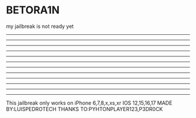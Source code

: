 # BETORA1N
my jailbreak is not ready yet
*************      
*            *         **************           *             *****************          * * * *                            *                     * *       **           *
*           *          *                        *            *                 *         *       *                         * *                   *  *       * *          *
*          *           *                  *************      *                 *         *         *                      *   *                 *   *       *  *         *
*         *            *                        *            *                 *         *           *                   *     *               *    *       *    *       *
*        *             **************           *            *                 *         *            *                 *       *             *     *       *     *      *
*        *             *                        *            *                 *         *           *                 *         *           *      *       *      *     *
*         *            *                        *            *                 *         *         *                  *           *         *       *       *       *    *
*          *           *                        *            *                 *         *        *                  *             *       *        *       *        *   *
*          *           *                        *            *                 *         *         *                *               *               *       *         *  *
*         *            *                        *            *                 *         *           *             *                 *              *       *          * *
**********             **************           *             *****************          *             *          *                   *             *       *           **
This jailbreak only works on iPhone 6,7,8,x,xs,xr IOS 12,15,16,17
MADE BY:LUISPEDROTECH
THANKS TO:PYHTONPLAYER123,P3DR0CK

